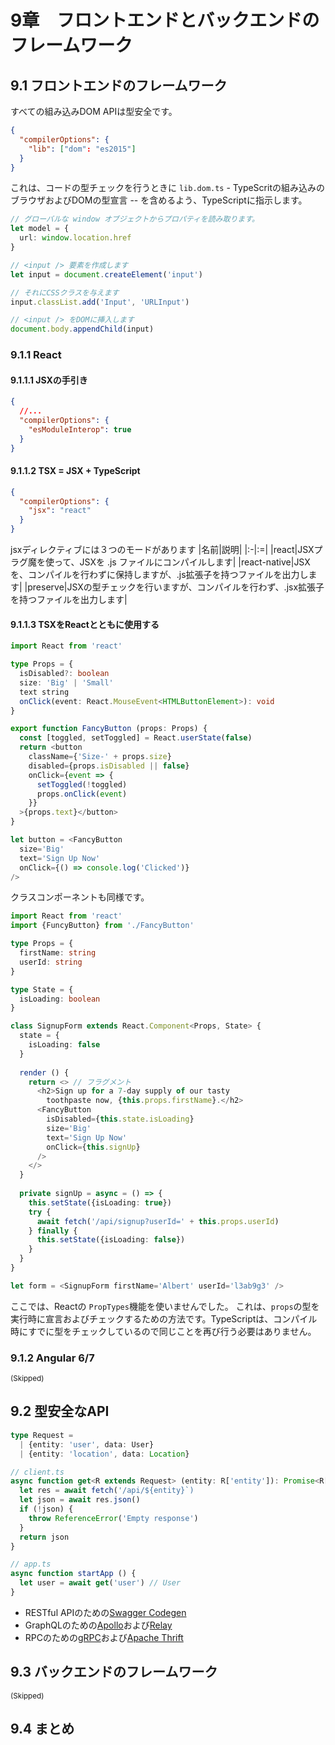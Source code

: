 # 9章　フロントエンドとバックエンドのフレームワーク

## 9.1 フロントエンドのフレームワーク

すべての組み込みDOM APIは型安全です。
```json
{
  "compilerOptions": {
    "lib": ["dom": "es2015"]
  }
}
```
これは、コードの型チェックを行うときに `lib.dom.ts` - TypeScritの組み込みのブラウザおよびDOMの型宣言 -- を含めるよう、TypeScriptに指示します。

```ts
// グローバルな window オブジェクトからプロパティを読み取ります。
let model = {
  url: window.location.href
}

// <input /> 要素を作成します
let input = document.createElement('input')

// それにCSSクラスを与えます
input.classList.add('Input', 'URLInput')

// <input /> をDOMに挿入します
document.body.appendChild(input)
```

### 9.1.1 React

#### 9.1.1.1 JSXの手引き

```json
{
  //...
  "compilerOptions": {
    "esModuleInterop": true
  }
}
```


#### 9.1.1.2 TSX = JSX + TypeScript

```json
{
  "compilerOptions": {
    "jsx": "react"
  }
}
```

jsxディレクティブには３つのモードがあります
|名前|説明|
|:-|:=|
|react|JSXプラグ魔を使って、JSXを .js ファイルにコンパイルします|
|react-native|JSXを、コンパイルを行わずに保持しますが、.js拡張子を持つファイルを出力します|
|preserve|JSXの型チェックを行いますが、コンパイルを行わず、.jsx拡張子を持つファイルを出力します|


#### 9.1.1.3 TSXをReactとともに使用する

```ts
import React from 'react'

type Props = {
  isDisabled?: boolean
  size: 'Big' | 'Small'
  text string
  onClick(event: React.MouseEvent<HTMLButtonElement>): void
}

export function FancyButton (props: Props) {
  const [toggled, setToggled] = React.userState(false)
  return <button
    className={'Size-' + props.size}
    disabled={props.isDisabled || false}
    onClick={event => {
      setToggled(!toggled)
      props.onClick(event)
    }}
  >{props.text}</button>
}

let button = <FancyButton
  size='Big'
  text='Sign Up Now'
  onClick={() => console.log('Clicked')}
/>
```

クラスコンポーネントも同様です。
```ts
import React from 'react'
import {FuncyButton} from './FancyButton'

type Props = {
  firstName: string
  userId: string
}

type State = {
  isLoading: boolean
}

class SignupForm extends React.Component<Props, State> {
  state = {
    isLoading: false
  }
  
  render () {
    return <> // フラグメント
      <h2>Sign up for a 7-day supply of our tasty
        toothpaste now, {this.props.firstName}.</h2>
      <FancyButton
        isDisabled={this.state.isLoading}
        size='Big'
        text='Sign Up Now'
        onClick={this.signUp}
      />
    </>
  }
  
  private signUp = async = () => {
    this.setState({isLoading: true})
    try {
      await fetch('/api/signup?userId=' + this.props.userId)
    } finally {
      this.setState({isLoading: false})
    }
  }
}

let form = <SignupForm firstName='Albert' userId='l3ab9g3' />
```
ここでは、Reactの `PropTypes`機能を使いませんでした。
これは、`props`の型を実行時に宣言およびチェックするための方法です。TypeScriptは、コンパイル時にすでに型をチェックしているので同じことを再び行う必要はありません。

### 9.1.2 Angular 6/7
<sup>(Skipped)</sup>

## 9.2 型安全なAPI

```ts
type Request =
  | {entity: 'user', data: User}
  | {entity: 'location', data: Location}

// client.ts
async function get<R extends Request> (entity: R['entity']): Promise<R['data']> {
  let res = await fetch('/api/${entity}`)
  let json = await res.json()
  if (!json) {
    throw ReferenceError('Empty response')
  } 
  return json
}

// app.ts
async function startApp () {
  let user = await get('user') // User
}
```

- RESTful APIのための[Swagger Codegen](https://github.com/swagger-api/swagger-codegen)
- GraphQLのための[Apollo](https://www.npmjs.com/package/apollo)および[Relay](https://relay.dev/)
- RPCのための[gRPC](https://grpc.io/)および[Apache Thrift](https://thrift.apache.org/)

## 9.3 バックエンドのフレームワーク
<sup>(Skipped)</sup>

## 9.4 まとめ








